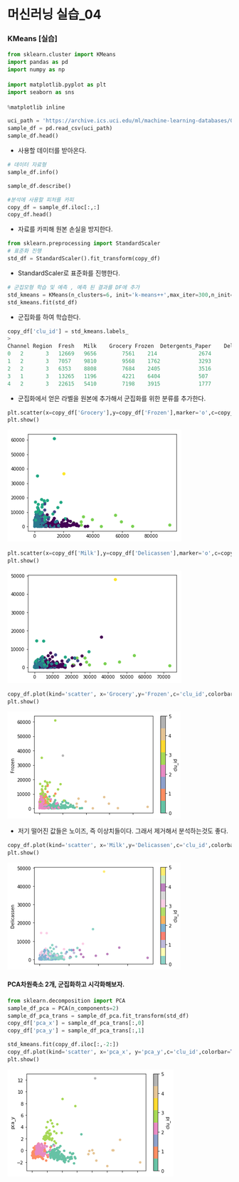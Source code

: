# 머신러닝 실습_04

### KMeans [실습]

```python
from sklearn.cluster import KMeans
import pandas as pd
import numpy as np

import matplotlib.pyplot as plt
import seaborn as sns

%matplotlib inline
```

```python
uci_path = 'https://archive.ics.uci.edu/ml/machine-learning-databases/00292/Wholesale%20customers%20data.csv'
sample_df = pd.read_csv(uci_path)
sample_df.head()
```

- 사용할 데이터를 받아온다.

```python
# 데이터 자료형
sample_df.info()
```

```python
sample_df.describe()
```

```python
#분석에 사용할 피처를 카피
copy_df = sample_df.iloc[:,:]
copy_df.head()
```

- 자료를 카피해 원본 손실을 방지한다.

```python
from sklearn.preprocessing import StandardScaler
# 표준화 진행
std_df = StandardScaler().fit_transform(copy_df)
```

- StandardScaler로 표준화를 진행한다.

```python
# 군집모형 학습 및 예측 , 예측 된 결과를 DF에 추가
std_kmeans = KMeans(n_clusters=6, init='k-means++',max_iter=300,n_init=10)
std_kmeans.fit(std_df)
```

- 군집화를 하여 학습한다.

```python
copy_df['clu_id'] = std_kmeans.labels_
>
Channel	Region	Fresh	Milk	Grocery	Frozen	Detergents_Paper	Delicassen	clu_id
0	2		3	12669	9656		7561	214				2674			1338	0
1	2		3	7057	9810		9568	1762			3293			1776	0
2	2		3	6353	8808		7684	2405			3516			7844	0
3	1		3	13265	1196		4221	6404			507				1788	2
4	2		3	22615	5410		7198	3915			1777			5185	0
```

- 군집화에서 얻은 라벨을 원본에 추가해서 군집화를 위한 분류를 추가한다.

```python
plt.scatter(x=copy_df['Grocery'],y=copy_df['Frozen'],marker='o',c=copy_df['clu_id'])
plt.show()
```

![cl09](./img/cl09.png)

```python
plt.scatter(x=copy_df['Milk'],y=copy_df['Delicassen'],marker='o',c=copy_df['clu_id'])
plt.show()
```

![cl10](./img/cl10.png)

```python
copy_df.plot(kind='scatter', x='Grocery',y='Frozen',c='clu_id',colorbar=True,cmap='Set2')
plt.show()
```

![cl11](./img/cl11.png)

- 저기 떨어진 값들은 노이즈, 즉 이상치들이다. 그래서 제거해서 분석하는것도 좋다.

```python
copy_df.plot(kind='scatter', x='Milk',y='Delicassen',c='clu_id',colorbar=True,cmap='Set3')
plt.show()
```

![cl12](./img/cl12.png)

#### PCA차원축소 2개, 군집화하고 시각화해보자.

```python
from sklearn.decomposition import PCA
sample_df_pca = PCA(n_components=2)
sample_df_pca_trans = sample_df_pca.fit_transform(std_df)
copy_df['pca_x'] = sample_df_pca_trans[:,0]
copy_df['pca_y'] = sample_df_pca_trans[:,1]
```

```python
std_kmeans.fit(copy_df.iloc[:,-2:])
copy_df.plot(kind='scatter', x='pca_x', y='pca_y',c='clu_id',colorbar=True,cmap='Set2')
plt.show()
```

![cl13](./img/cl13.png)